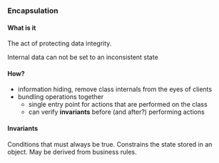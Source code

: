 ﻿### Encapsulation

#### What is it
The act of protecting data integrity.

Internal data can not be set to an inconsistent state

#### How?
- information hiding, remove class internals from the eyes of clients
- bundling operations together
  - single entry point for actions that are performed on the class
  - can verify **invariants** before (and after?) performing actions

#### Invariants
Conditions that must always be true.  Constrains the state stored in an object.  May be derived from business rules.